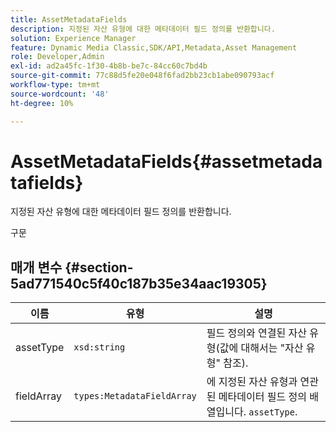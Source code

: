 ```yaml
---
title: AssetMetadataFields
description: 지정된 자산 유형에 대한 메타데이터 필드 정의를 반환합니다.
solution: Experience Manager
feature: Dynamic Media Classic,SDK/API,Metadata,Asset Management
role: Developer,Admin
exl-id: ad2a45fc-1f30-4b8b-be7c-84cc60c7bd4b
source-git-commit: 77c88d5fe20e048f6fad2bb23cb1abe090793acf
workflow-type: tm+mt
source-wordcount: '48'
ht-degree: 10%

---
```


# AssetMetadataFields{#assetmetadatafields}

지정된 자산 유형에 대한 메타데이터 필드 정의를 반환합니다.

구문

## 매개 변수 {#section-5ad771540c5f40c187b35e34aac19305}

| 이름 | 유형 | 설명 |
|---|---|---|
| assetType | `xsd:string` | 필드 정의와 연결된 자산 유형(값에 대해서는 &quot;자산 유형&quot; 참조). |
| fieldArray | `types:MetadataFieldArray` | 에 지정된 자산 유형과 연관된 메타데이터 필드 정의 배열입니다. `assetType`. |
